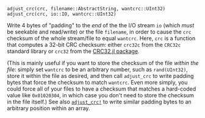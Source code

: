 ```
adjust_crc(crc, filename::AbstractString, wantcrc::UInt32)
adjust_crc(crc, io::IO, wantcrc::UInt32)
```

Write 4 bytes of "padding" to the *end* of the the I/O stream `io` (which *must* be seekable and read/write) or the file `filename`, in order to cause the `crc` checksum of the whole stream/file to equal `wantcrc`. Here, `crc` is a function that computes a 32-bit CRC checksum: either `crc32c` from the `CRC32c` standard library or `crc32` from the [CRC32.jl package](https://github.com/JuliaIO/CRC32.jl).

(This is mainly useful if you want to store the checksum of the file *within the file*: simply set `wantcrc` to be an arbitrary number, such as `rand(UInt32)`, store it within the file as desired, and then call `adjust_crc` to write padding bytes that force the checksum to match `wantcrc`.  Even more simply, you could force all of your files to have a checksum that matches a hard-coded value like `0x01020304`, in which case you don't need to store the checksum in the file itself.) See also [`adjust_crc!`](@ref) to write similar padding bytes to an arbitrary position within an array.
